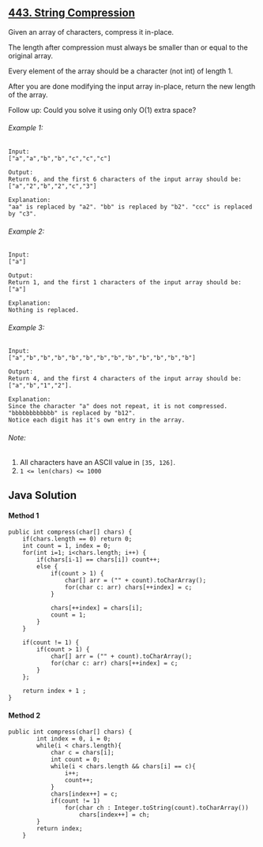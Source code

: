 ## [443. String Compression](https://leetcode.com/problems/string-compression/description/)

Given an array of characters, compress it in-place.

The length after compression must always be smaller than or equal to the original array.

Every element of the array should be a character (not int) of length 1.

After you are done modifying the input array in-place, return the new length of the array.


Follow up:
Could you solve it using only O(1) extra space?

###### Example 1:
```
Input:
["a","a","b","b","c","c","c"]

Output:
Return 6, and the first 6 characters of the input array should be: ["a","2","b","2","c","3"]

Explanation:
"aa" is replaced by "a2". "bb" is replaced by "b2". "ccc" is replaced by "c3".
```

###### Example 2:
```
Input:
["a"]

Output:
Return 1, and the first 1 characters of the input array should be: ["a"]

Explanation:
Nothing is replaced.
```

###### Example 3:
```
Input:
["a","b","b","b","b","b","b","b","b","b","b","b","b"]

Output:
Return 4, and the first 4 characters of the input array should be: ["a","b","1","2"].

Explanation:
Since the character "a" does not repeat, it is not compressed. "bbbbbbbbbbbb" is replaced by "b12".
Notice each digit has it's own entry in the array.
```

###### Note:
1. All characters have an ASCII value in ```[35, 126]```.
2. ```1 <= len(chars) <= 1000```

## Java Solution

#### Method 1

```
public int compress(char[] chars) {
    if(chars.length == 0) return 0;
    int count = 1, index = 0;
    for(int i=1; i<chars.length; i++) {
        if(chars[i-1] == chars[i]) count++;
        else {
            if(count > 1) { 
                char[] arr = ("" + count).toCharArray();
                for(char c: arr) chars[++index] = c;
            }
            
            chars[++index] = chars[i];
            count = 1;
        }
    }
    
    if(count != 1) {
        if(count > 1) { 
            char[] arr = ("" + count).toCharArray();
            for(char c: arr) chars[++index] = c;
        }
    };
    
    return index + 1 ;
}
```

#### Method 2

```
public int compress(char[] chars) {
        int index = 0, i = 0;
        while(i < chars.length){
            char c = chars[i];
            int count = 0;
            while(i < chars.length && chars[i] == c){
                i++;
                count++;
            }
            chars[index++] = c;
            if(count != 1)
                for(char ch : Integer.toString(count).toCharArray()) 
                    chars[index++] = ch;
        }
        return index;
    }
```
